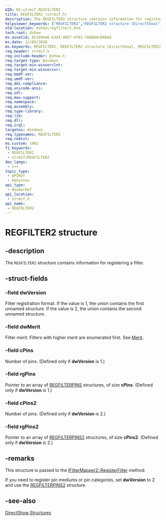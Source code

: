 ```yaml
---
UID: NS:strmif.REGFILTER2
title: REGFILTER2 (strmif.h)
description: The REGFILTER2 structure contains information for registering a filter.
helpviewer_keywords: ["REGFILTER2","REGFILTER2 structure [DirectShow]","REGFILTER2Structure","dshow.regfilter2","strmif/REGFILTER2"]
old-location: dshow\regfilter2.htm
tech.root: dshow
ms.assetid: 651b94e6-b343-4957-9781-768b04c098dd
ms.date: 12/05/2018
ms.keywords: REGFILTER2, REGFILTER2 structure [DirectShow], REGFILTER2Structure, dshow.regfilter2, strmif/REGFILTER2
req.header: strmif.h
req.include-header: Dshow.h
req.target-type: Windows
req.target-min-winverclnt: 
req.target-min-winversvr: 
req.kmdf-ver: 
req.umdf-ver: 
req.ddi-compliance: 
req.unicode-ansi: 
req.idl: 
req.max-support: 
req.namespace: 
req.assembly: 
req.type-library: 
req.lib: 
req.dll: 
req.irql: 
targetos: Windows
req.typenames: REGFILTER2
req.redist: 
ms.custom: 19H1
f1_keywords:
 - REGFILTER2
 - strmif/REGFILTER2
dev_langs:
 - c++
topic_type:
 - APIRef
 - kbSyntax
api_type:
 - HeaderDef
api_location:
 - strmif.h
api_name:
 - REGFILTER2
---
```


# REGFILTER2 structure


## -description

The <code>REGFILTER2</code> structure contains information for registering a filter.

## -struct-fields

### -field dwVersion

Filter registration format. If the value is 1, the union contains the first unnamed structure. If the value is 2, the union contains the second unnamed structure.

### -field dwMerit

Filter merit. Filters with higher merit are enumerated first. See <a href="https://docs.microsoft.com/windows/desktop/DirectShow/merit">Merit</a>.

### -field cPins

Number of pins. (Defined only if <b>dwVersion</b> is 1.)

### -field rgPins

Pointer to an array of <a href="https://docs.microsoft.com/windows/desktop/api/strmif/ns-strmif-regfilterpins">REGFILTERPINS</a> structures, of size <b>cPins</b>. (Defined only if <b>dwVersion</b> is 1.)

### -field cPins2

Number of pins. (Defined only if <b>dwVersion</b> is 2.)

### -field rgPins2

Pointer to an array of <a href="https://docs.microsoft.com/windows/desktop/api/strmif/ns-strmif-regfilterpins2">REGFILTERPINS2</a> structures, of size <b>cPins2</b>. (Defined only if <b>dwVersion</b> is 2.)

## -remarks

This structure is passed to the <a href="https://docs.microsoft.com/windows/desktop/api/strmif/nf-strmif-ifiltermapper2-registerfilter">IFilterMapper2::RegisterFilter</a> method.

If you need to register pin mediums or pin categories, set <b>dwVersion</b> to 2 and use the <a href="https://docs.microsoft.com/windows/desktop/api/strmif/ns-strmif-regfilterpins2">REGFILTERPINS2</a> structure.

## -see-also

<a href="https://docs.microsoft.com/windows/desktop/DirectShow/directshow-structures">DirectShow Structures</a>

